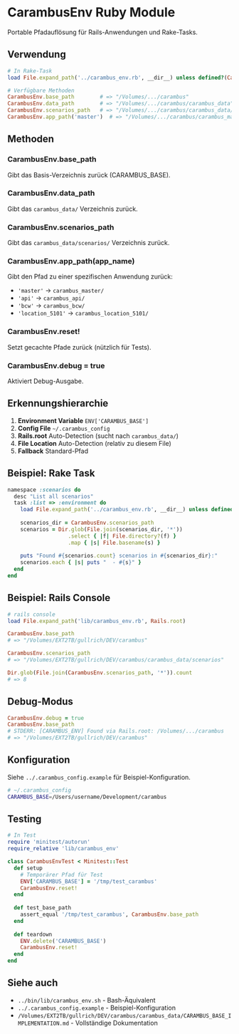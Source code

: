 # CarambusEnv Ruby Module

Portable Pfadauflösung für Rails-Anwendungen und Rake-Tasks.

## Verwendung

```ruby
# In Rake-Task
load File.expand_path('../carambus_env.rb', __dir__) unless defined?(CarambusEnv)

# Verfügbare Methoden
CarambusEnv.base_path        # => "/Volumes/.../carambus"
CarambusEnv.data_path        # => "/Volumes/.../carambus/carambus_data"
CarambusEnv.scenarios_path   # => "/Volumes/.../carambus/carambus_data/scenarios"
CarambusEnv.app_path('master')  # => "/Volumes/.../carambus/carambus_master"
```

## Methoden

### CarambusEnv.base_path
Gibt das Basis-Verzeichnis zurück (CARAMBUS_BASE).

### CarambusEnv.data_path
Gibt das `carambus_data/` Verzeichnis zurück.

### CarambusEnv.scenarios_path
Gibt das `carambus_data/scenarios/` Verzeichnis zurück.

### CarambusEnv.app_path(app_name)
Gibt den Pfad zu einer spezifischen Anwendung zurück:
- `'master'` → `carambus_master/`
- `'api'` → `carambus_api/`
- `'bcw'` → `carambus_bcw/`
- `'location_5101'` → `carambus_location_5101/`

### CarambusEnv.reset!
Setzt gecachte Pfade zurück (nützlich für Tests).

### CarambusEnv.debug = true
Aktiviert Debug-Ausgabe.

## Erkennungshierarchie

1. **Environment Variable** `ENV['CARAMBUS_BASE']`
2. **Config File** `~/.carambus_config`
3. **Rails.root** Auto-Detection (sucht nach `carambus_data/`)
4. **File Location** Auto-Detection (relativ zu diesem File)
5. **Fallback** Standard-Pfad

## Beispiel: Rake Task

```ruby
namespace :scenarios do
  desc "List all scenarios"
  task :list => :environment do
    load File.expand_path('../carambus_env.rb', __dir__) unless defined?(CarambusEnv)
    
    scenarios_dir = CarambusEnv.scenarios_path
    scenarios = Dir.glob(File.join(scenarios_dir, '*'))
                   .select { |f| File.directory?(f) }
                   .map { |s| File.basename(s) }
    
    puts "Found #{scenarios.count} scenarios in #{scenarios_dir}:"
    scenarios.each { |s| puts "  - #{s}" }
  end
end
```

## Beispiel: Rails Console

```ruby
# rails console
load File.expand_path('lib/carambus_env.rb', Rails.root)

CarambusEnv.base_path
# => "/Volumes/EXT2TB/gullrich/DEV/carambus"

CarambusEnv.scenarios_path
# => "/Volumes/EXT2TB/gullrich/DEV/carambus/carambus_data/scenarios"

Dir.glob(File.join(CarambusEnv.scenarios_path, '*')).count
# => 8
```

## Debug-Modus

```ruby
CarambusEnv.debug = true
CarambusEnv.base_path
# STDERR: [CARAMBUS_ENV] Found via Rails.root: /Volumes/.../carambus
# => "/Volumes/EXT2TB/gullrich/DEV/carambus"
```

## Konfiguration

Siehe `../.carambus_config.example` für Beispiel-Konfiguration.

```bash
# ~/.carambus_config
CARAMBUS_BASE=/Users/username/Development/carambus
```

## Testing

```ruby
# In Test
require 'minitest/autorun'
require_relative 'lib/carambus_env'

class CarambusEnvTest < Minitest::Test
  def setup
    # Temporärer Pfad für Test
    ENV['CARAMBUS_BASE'] = '/tmp/test_carambus'
    CarambusEnv.reset!
  end
  
  def test_base_path
    assert_equal '/tmp/test_carambus', CarambusEnv.base_path
  end
  
  def teardown
    ENV.delete('CARAMBUS_BASE')
    CarambusEnv.reset!
  end
end
```

## Siehe auch

- `../bin/lib/carambus_env.sh` - Bash-Äquivalent
- `../.carambus_config.example` - Beispiel-Konfiguration
- `/Volumes/EXT2TB/gullrich/DEV/carambus/carambus_data/CARAMBUS_BASE_IMPLEMENTATION.md` - Vollständige Dokumentation





